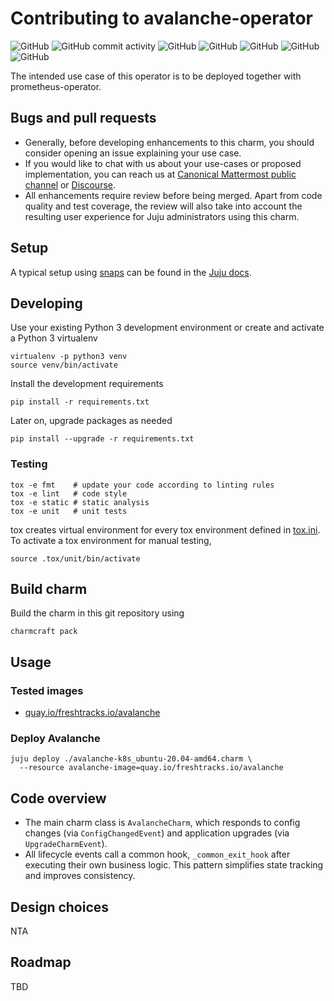 # Contributing to avalanche-operator
![GitHub](https://img.shields.io/github/license/canonical/avalanche-k8s-operator) ![GitHub commit activity](https://img.shields.io/github/commit-activity/y/canonical/avalanche-k8s-operator) ![GitHub](https://img.shields.io/tokei/lines/github/canonical/avalanche-k8s-operator)
![GitHub](https://img.shields.io/github/issues/canonical/avalanche-k8s-operator) ![GitHub](https://img.shields.io/github/issues-pr/canonical/avalanche-k8s-operator) ![GitHub](https://img.shields.io/github/contributors/canonical/avalanche-k8s-operator) ![GitHub](https://img.shields.io/github/watchers/canonical/avalanche-k8s-operator?style=social)

The intended use case of this operator is to be deployed together with
prometheus-operator.

## Bugs and pull requests
- Generally, before developing enhancements to this charm, you should consider
  opening an issue explaining your use case.
- If you would like to chat with us about your use-cases or proposed
  implementation, you can reach us at
  [Canonical Mattermost public channel](https://chat.charmhub.io/charmhub/channels/charm-dev)
  or [Discourse](https://discourse.charmhub.io/).
- All enhancements require review before being merged. Apart from
  code quality and test coverage, the review will also take into
  account the resulting user experience for Juju administrators using
  this charm.


## Setup

A typical setup using [snaps](https://snapcraft.io/) can be found in the
[Juju docs](https://juju.is/docs/sdk/dev-setup).

## Developing

Use your existing Python 3 development environment or create and
activate a Python 3 virtualenv

```shell
virtualenv -p python3 venv
source venv/bin/activate
```

Install the development requirements

```shell
pip install -r requirements.txt
```

Later on, upgrade packages as needed

```shell
pip install --upgrade -r requirements.txt
```

### Testing

```shell
tox -e fmt    # update your code according to linting rules
tox -e lint   # code style
tox -e static # static analysis
tox -e unit   # unit tests
```

tox creates virtual environment for every tox environment defined in
[tox.ini](tox.ini). To activate a tox environment for manual testing,

```shell
source .tox/unit/bin/activate
```

## Build charm

Build the charm in this git repository using

```shell
charmcraft pack
```

## Usage
### Tested images
- [quay.io/freshtracks.io/avalanche](https://quay.io/freshtracks.io/avalanche)

### Deploy Avalanche

```shell
juju deploy ./avalanche-k8s_ubuntu-20.04-amd64.charm \
  --resource avalanche-image=quay.io/freshtracks.io/avalanche
```

## Code overview
- The main charm class is `AvalancheCharm`, which responds to config changes
  (via `ConfigChangedEvent`) and application upgrades (via
  `UpgradeCharmEvent`).
- All lifecycle events call a common hook, `_common_exit_hook` after executing
  their own business logic. This pattern simplifies state tracking and improves
  consistency.

## Design choices
NTA

## Roadmap
TBD
